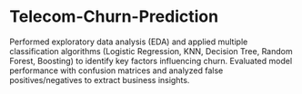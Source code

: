 # Telecom-Churn-Prediction
Performed exploratory data analysis (EDA) and applied multiple classification algorithms (Logistic Regression, KNN, Decision Tree, Random Forest, Boosting) to identify key factors influencing churn. Evaluated model performance with confusion matrices and analyzed false positives/negatives to extract business insights.
